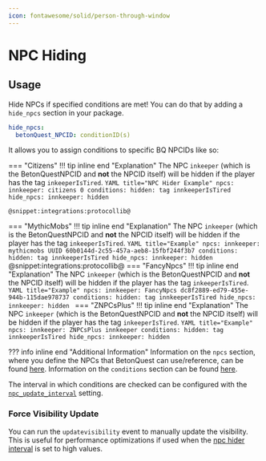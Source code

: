 ```yaml
---
icon: fontawesome/solid/person-through-window
---
```


# NPC Hiding

## Usage
Hide NPCs if specified conditions are met!
You can do that by adding a `hide_npcs` section in your package. 
```YAML title="Syntax"
hide_npcs:
  betonQuest_NPCID: conditionID(s)
```
It allows you to assign conditions to specific BQ NPCIDs like so:
        
=== "Citizens"
    !!! tip inline end "Explanation"
        The NPC `inkeeper` (which is the BetonQuestNPCID and **not** the NPCID itself) will be hidden if the player has the 
        tag `inkeeperIsTired`. 
    ```YAML title="NPC Hider Example"
    npcs:
      innkeeper: citizens 0
    conditions:
      hidden: tag innkeeperIsTired
    hide_npcs:
      innkeeper: hidden
    ```

        
    @snippet:integrations:protocollib@
=== "MythicMobs"
    !!! tip inline end "Explanation"
        The NPC `inkeeper` (which is the BetonQuestNPCID and **not** the NPCID itself) will be hidden if the player has the 
        tag `inkeeperIsTired`.
    ```YAML title="Example"
    npcs:
      innkeeper: mythicmobs UUID 60b0144d-2c55-457a-aeb8-15fbf244f3b7
    conditions:
      hidden: tag innkeeperIsTired
    hide_npcs:
      innkeeper: hidden
    ```
    @snippet:integrations:protocollib@
=== "FancyNpcs"
    !!! tip inline end "Explanation"
        The NPC `inkeeper` (which is the BetonQuestNPCID and **not** the NPCID itself) will be hidden if the player has the 
        tag `inkeeperIsTired`.
    ```YAML title="Example"
    npcs:
      innkeeper: FancyNpcs dc8f2889-ed79-455e-944b-115dae978737
    conditions:
      hidden: tag innkeeperIsTired
    hide_npcs:
      innkeeper: hidden
    ```
=== "ZNPCsPlus"
    !!! tip inline end "Explanation"
        The NPC `inkeeper` (which is the BetonQuestNPCID and **not** the NPCID itself) will be hidden if the player has the 
        tag `inkeeperIsTired`.
    ```YAML title="Example"
    npcs:
      innkeeper: ZNPCsPlus innkeeper
    conditions:
      hidden: tag innkeeperIsTired
    hide_npcs:
      innkeeper: hidden
    ```

??? info inline end "Additional Information"
    Information on the `npcs` section, where you define the NPCs that BetonQuest can use/reference, can be found 
    [here](../../Features/NPCs.md#provided-integrations).
    Information on the `conditions` section can be found [here](../../Scripting/About-Scripting.md#conditions).


The interval in which conditions are checked can be configured with the [`npc_update_interval`](../../Configuration/Plugin-Config.md#npc-npc-settings) setting.

### Force Visibility Update
You can run the `updatevisibility` event to manually update the visibility. This is useful for performance optimizations
if used when the [npc hider interval](../../Configuration/Plugin-Config.md#npc-npc-settings) is set to high values.
